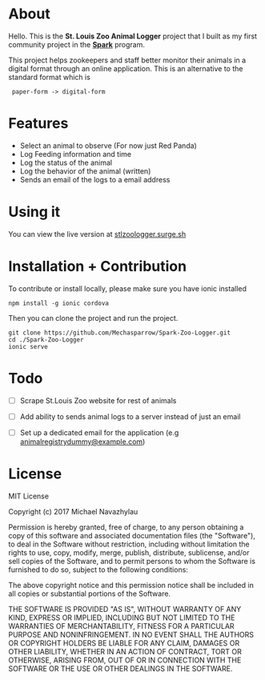 # About
Hello. This is the **St. Louis Zoo Animal Logger** project that I built as my first community project in the [**Spark**](http://parkwayspark.com/) program.

This project helps zookeepers and staff better monitor their animals in a digital format through an online application. This is an alternative to the standard format which is

` paper-form -> digital-form`

# Features

* Select an animal to observe (For now just Red Panda)
* Log Feeding information and time
* Log the status of the animal
* Log the behavior of the animal (written)
* Sends an email of the logs to a email address

# Using it
You can view the live version at [stlzoologger.surge.sh](http://stlzoologger.surge.sh)

# Installation + Contribution

To contribute or install locally, please make sure you have ionic installed

`` npm install -g ionic cordova ``

Then you can clone the project and run the project.

```
git clone https://github.com/Mechasparrow/Spark-Zoo-Logger.git
cd ./Spark-Zoo-Logger
ionic serve

```

# Todo

- [ ] Scrape St.Louis Zoo website for rest of animals

- [ ] Add ability to sends animal logs to a server instead of just an email

- [ ] Set up a dedicated email for the application (e.g animalregistrydummy@example.com)

# License

MIT License

Copyright (c) 2017 Michael Navazhylau

Permission is hereby granted, free of charge, to any person obtaining a copy
of this software and associated documentation files (the "Software"), to deal
in the Software without restriction, including without limitation the rights
to use, copy, modify, merge, publish, distribute, sublicense, and/or sell
copies of the Software, and to permit persons to whom the Software is
furnished to do so, subject to the following conditions:

The above copyright notice and this permission notice shall be included in all
copies or substantial portions of the Software.

THE SOFTWARE IS PROVIDED "AS IS", WITHOUT WARRANTY OF ANY KIND, EXPRESS OR
IMPLIED, INCLUDING BUT NOT LIMITED TO THE WARRANTIES OF MERCHANTABILITY,
FITNESS FOR A PARTICULAR PURPOSE AND NONINFRINGEMENT. IN NO EVENT SHALL THE
AUTHORS OR COPYRIGHT HOLDERS BE LIABLE FOR ANY CLAIM, DAMAGES OR OTHER
LIABILITY, WHETHER IN AN ACTION OF CONTRACT, TORT OR OTHERWISE, ARISING FROM,
OUT OF OR IN CONNECTION WITH THE SOFTWARE OR THE USE OR OTHER DEALINGS IN THE
SOFTWARE.
